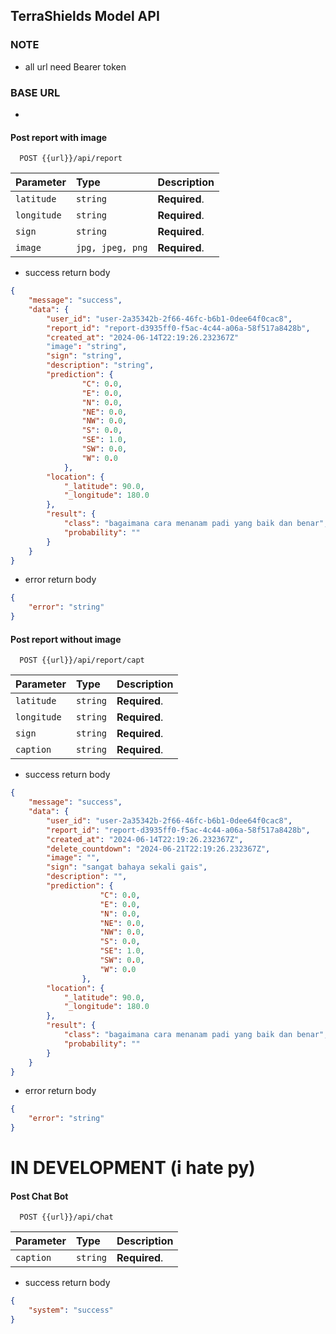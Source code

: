 ## TerraShields Model API

### NOTE

- all url need Bearer token

### BASE URL

- 

#### Post report with image

```http
  POST {{url}}/api/report
```

| Parameter   | Type             | Description   |
| :---------- | :--------------- | :------------ |
| `latitude`  | `string`         | **Required**. |
| `longitude` | `string`         | **Required**. |
| `sign`      | `string`         | **Required**. |
| `image`     | `jpg, jpeg, png` | **Required**. |

- success return body

```json
{
	"message": "success",
	"data": {
		"user_id": "user-2a35342b-2f66-46fc-b6b1-0dee64f0cac8",
		"report_id": "report-d3935ff0-f5ac-4c44-a06a-58f517a8428b",
		"created_at": "2024-06-14T22:19:26.232367Z"
		"image": "string",
		"sign": "string",
		"description": "string",
		"prediction": {
	            "C": 0.0,
	            "E": 0.0,
	            "N": 0.0,
	            "NE": 0.0,
	            "NW": 0.0,
	            "S": 0.0,
	            "SE": 1.0,
	            "SW": 0.0,
	            "W": 0.0
	        },
		"location": {
			"_latitude": 90.0,
			"_longitude": 180.0
		},
		"result": {
			"class": "bagaimana cara menanam padi yang baik dan benar",
			"probability": ""
		}
	}
}
```

- error return body

```json
{
	"error": "string"
}
```

#### Post report without image

```http
  POST {{url}}/api/report/capt
```

| Parameter   | Type     | Description   |
| :---------- | :------- | :------------ |
| `latitude`  | `string` | **Required**. |
| `longitude` | `string` | **Required**. |
| `sign`      | `string` | **Required**. |
| `caption`   | `string` | **Required**. |

- success return body

```json
{
	"message": "success",
	"data": {
		"user_id": "user-2a35342b-2f66-46fc-b6b1-0dee64f0cac8",
		"report_id": "report-d3935ff0-f5ac-4c44-a06a-58f517a8428b",
		"created_at": "2024-06-14T22:19:26.232367Z",
		"delete_countdown": "2024-06-21T22:19:26.232367Z",
		"image": "",
		"sign": "sangat bahaya sekali gais",
		"description": "",
		"prediction": {
		            "C": 0.0,
		            "E": 0.0,
		            "N": 0.0,
		            "NE": 0.0,
		            "NW": 0.0,
		            "S": 0.0,
		            "SE": 1.0,
		            "SW": 0.0,
		            "W": 0.0
		        },
		"location": {
			"_latitude": 90.0,
			"_longitude": 180.0
		},
		"result": {
			"class": "bagaimana cara menanam padi yang baik dan benar",
			"probability": ""
		}
	}
}
```

- error return body

```json
{
	"error": "string"
}
```

# IN DEVELOPMENT (i hate py)

#### Post Chat Bot

```http
  POST {{url}}/api/chat
```

| Parameter | Type     | Description   |
| :-------- | :------- | :------------ |
| `caption` | `string` | **Required**. |

- success return body

```json
{
	"system": "success"
}
```
